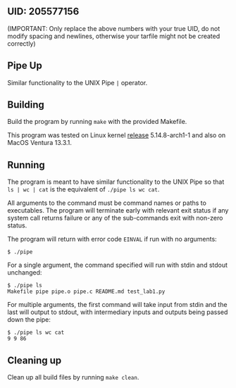 ## UID: 205577156
(IMPORTANT: Only replace the above numbers with your true UID, do not modify spacing and newlines, otherwise your tarfile might not be created correctly)

## Pipe Up

Similar functionality to the UNIX Pipe `|` operator.

## Building

Build the program by running `make` with the provided Makefile.

This program was tested on Linux kernel [release](https://kernel.org) 5.14.8-arch1-1 and also on MacOS Ventura 13.3.1.

## Running

The program is meant to have similar functionality to the UNIX Pipe so that `ls | wc | cat` is the equivalent of `./pipe ls wc cat`.

All arguments to the command must be command names or paths to executables. The program will terminate early with relevant exit status if any system call returns failure or any of the sub-commands exit with non-zero status.

The program will return with error code `EINVAL` if run with no arguments:
    
```
$ ./pipe
```

For a single argument, the command specified will run with stdin and stdout unchanged:

```
$ ./pipe ls
Makefile pipe pipe.o pipe.c README.md test_lab1.py
```

For multiple arguments, the first command will take input from stdin and the last will output to stdout, with intermediary inputs and outputs being passed down the pipe:

```
$ ./pipe ls wc cat
9 9 86
```

## Cleaning up

Clean up all build files by running `make clean`.
